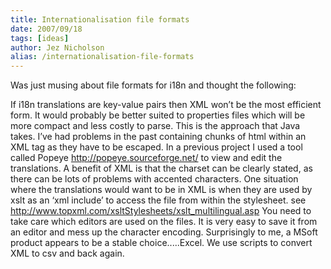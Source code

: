 ```yaml
---
title: Internationalisation file formats
date: 2007/09/18
tags: [ideas]
author: Jez Nicholson
alias: /internationalisation-file-formats
---
```

Was just musing about file formats for i18n and thought the following:

If i18n translations are key-value pairs then XML won’t be the most efficient form. It would probably be better suited to properties files which will be more compact and less costly to parse. This is the approach that Java takes.
I’ve had problems in the past containing chunks of html within an XML tag as they have to be escaped.
In a previous project I used a tool called Popeye http://popeye.sourceforge.net/ to view and edit the translations.
A benefit of XML is that the charset can be clearly stated, as there can be lots of problems with accented characters.
One situation where the translations would want to be in XML is when they are used by xslt as an ‘xml include’ to access the file from within the stylesheet. see http://www.topxml.com/xsltStylesheets/xslt_multilingual.asp
You need to take care which editors are used on the files. It is very easy to save it from an editor and mess up the character encoding. Surprisingly to me, a MSoft product appears to be a stable choice.....Excel. We use scripts to convert XML to csv and back again.